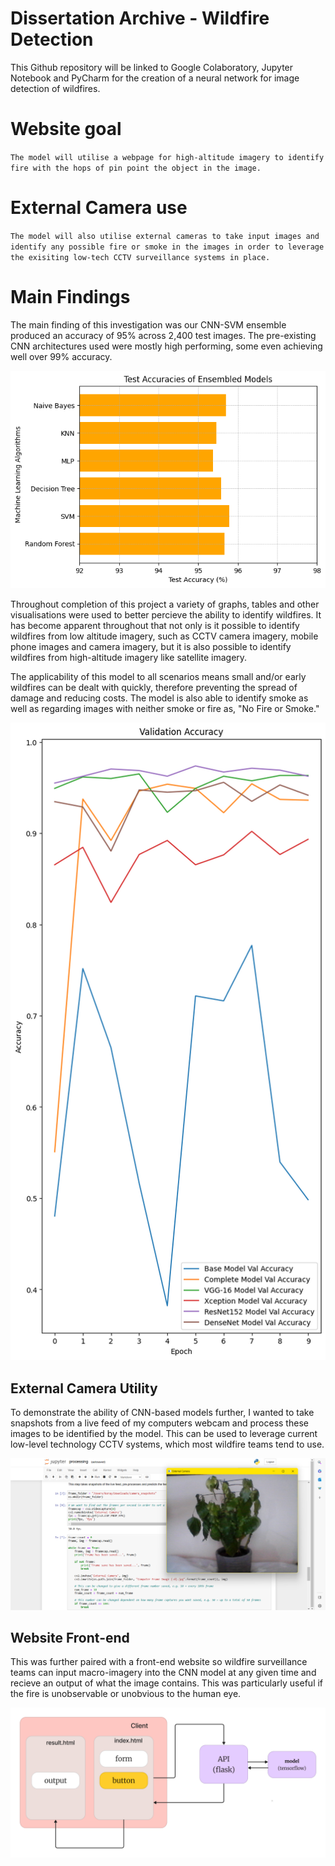# Dissertation Archive - Wildfire Detection
This Github repository will be linked to Google Colaboratory, Jupyter Notebook and PyCharm for the creation of a neural network for image detection of wildfires.


# Website goal
``The model will utilise a webpage for high-altitude imagery to identify fire with the hops of pin point the object in the image.``

# External Camera use
``The model will also utilise external cameras to take input images and identify any possible fire or smoke in the images in order to leverage the exisiting low-tech CCTV surveillance systems in place.``

# Main Findings
The main finding of this investigation was our CNN-SVM ensemble produced an accuracy of 95% across 2,400 test images. The pre-existing CNN architectures used were mostly high performing, some even achieving well over 99% accuracy.

![alt text](https://github.com/KoraySali/Dissertation_Archive/blob/c42a8902444419737c173227298aa029a3c68092/ML%20Ensembled%20Test%20Accuracies.png)

Throughout completion of this project a variety of graphs, tables and other visualisations were used to better percieve the ability to identify wildfires. It has become apparent throughout that not only is it possible to identify wildfires from low altitude imagery, such as CCTV camera imagery, mobile phone images and camera imagery, but it is also possible to identify wildfires from high-altitude imagery like satellite imagery.

The applicability of this model to all scenarios means small and/or early wildfires can be dealt with quickly, therefore preventing the spread of damage and reducing costs. The model is also able to identify smoke as well as regarding images with neither smoke or fire as, "No Fire or Smoke."

![alt text](https://github.com/KoraySali/Dissertation_Archive/blob/ce320e158786d268ef4100d587b7e530dff443b1/Validation%20Accuracy.png)

## External Camera Utility

To demonstrate the ability of CNN-based models further, I wanted to take snapshots from a live feed of my computers webcam and process these images to be identified by the model. This can be used to leverage current low-level technology CCTV systems, which most wildfire teams tend to use.

![alt text](https://github.com/KoraySali/Dissertation_Archive/blob/d6ef2fdd01f63e0d1848b414781d9af4f4ba3371/Camera%20Functionality%20Webcam%20Example%20CROPPED.png)

## Website Front-end

This was further paired with a front-end website so wildfire surveillance teams can input macro-imagery into the CNN model at any given time and recieve an output of what the image contains. This was particularly useful if the fire is unobservable or unobvious to the human eye.

![alt text](https://github.com/KoraySali/Dissertation_Archive/blob/ac1870d880a84438bf40fd3bcee34a3be033c8de/Backend%20Pycharm%20Diagram.jpg)
